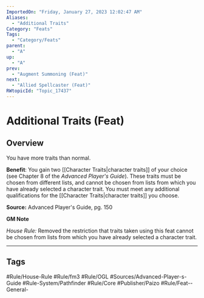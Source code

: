 ```yaml
---
ImportedOn: "Friday, January 27, 2023 12:02:47 AM"
Aliases:
  - "Additional Traits"
Category: "Feats"
Tags:
  - "Category/Feats"
parent:
  - "A"
up:
  - "A"
prev:
  - "Augment Summoning (Feat)"
next:
  - "Allied Spellcaster (Feat)"
RWtopicId: "Topic_17437"
---
```

# Additional Traits (Feat)
## Overview
You have more traits than normal.

**Benefit**: You gain two [[Character Traits|character traits]] of your choice (see Chapter 8 of the *Advanced Player's Guide*). These traits must be chosen from different lists, and cannot be chosen from lists from which you have already selected a character trait. You must meet any additional qualifications for the [[Character Traits|character traits]] you choose.

**Source:** Advanced Player's Guide, pg. 150

**GM Note**

*House Rule:* Removed the restriction that traits taken using this feat cannot be chosen from lists from which you have already selected a character trait.


---
## Tags
#Rule/House-Rule #Rule/fm3 #Rule/OGL #Sources/Advanced-Player-s-Guide #Rule-System/Pathfinder #Rule/Core #Publisher/Paizo #Rule/Feat--General-

